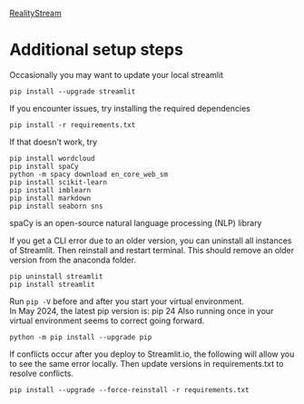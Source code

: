 [RealityStream](../)
# Additional setup steps
<!--
	Was spacy>=3.7.2, but en_core_web_sm-3.7.2 not available

	Trying spacy==3.7.2 with en_core_web_sm-3.7.2 based on:
	https://discuss.streamlit.io/t/how-to-include-en-core-web-sm-2-2-0-in-deployment/37673/3
-->
Occasionally you may want to update your local streamlit

	pip install --upgrade streamlit

If you encounter issues, try installing the required dependencies

	pip install -r requirements.txt

If that doesn't work, try

	pip install wordcloud
	pip install spaCy
	python -m spacy download en_core_web_sm
	pip install scikit-learn
	pip install imblearn
	pip install markdown
	pip install seaborn sns

spaCy is an open-source natural language processing (NLP) library


If you get a CLI error due to an older version, you can uninstall all instances of Streamlit. Then reinstall and restart terminal.  This should remove an older version from the anaconda folder.

	pip uninstall streamlit
	pip install streamlit

Run `pip -V` before and after you start your virtual environment.  
In May 2024, the latest pip version is: pip 24
Also running once in your virtual environment seems to correct going forward.

	python -m pip install --upgrade pip

If conflicts occur after you deploy to Streamlit.io, 
the following will allow you to see the same error locally.
Then update versions in requirements.txt to resolve conflicts.

	pip install --upgrade --force-reinstall -r requirements.txt
